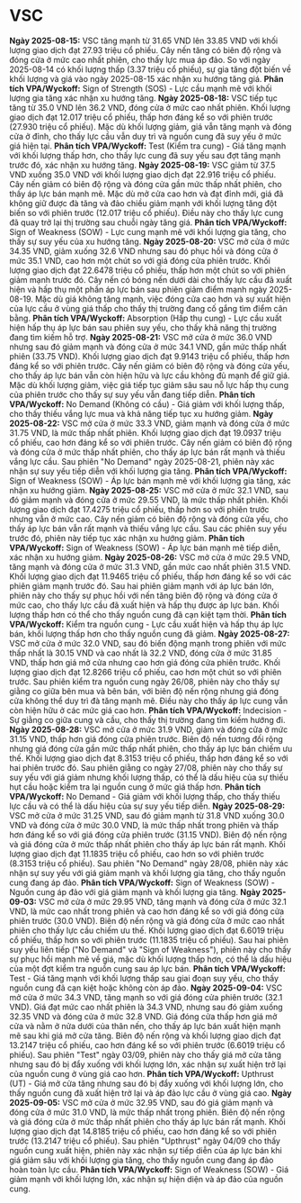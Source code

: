 # VSC

**Ngày 2025-08-15:** VSC tăng mạnh từ 31.65 VND lên 33.85 VND với khối lượng giao dịch đạt 27.93 triệu cổ phiếu. Cây nến tăng có biên độ rộng và đóng cửa ở mức cao nhất phiên, cho thấy lực mua áp đảo. So với ngày 2025-08-14 có khối lượng thấp (3.37 triệu cổ phiếu), sự gia tăng đột biến về khối lượng và giá vào ngày 2025-08-15 xác nhận xu hướng tăng giá. **Phân tích VPA/Wyckoff:** Sign of Strength (SOS) - Lực cầu mạnh mẽ với khối lượng gia tăng xác nhận xu hướng tăng.
**Ngày 2025-08-18:** VSC tiếp tục tăng từ 35.0 VND lên 36.2 VND, đóng cửa ở mức cao nhất phiên. Khối lượng giao dịch đạt 12.017 triệu cổ phiếu, thấp hơn đáng kể so với phiên trước (27.930 triệu cổ phiếu). Mặc dù khối lượng giảm, giá vẫn tăng mạnh và đóng cửa ở đỉnh, cho thấy lực cầu vẫn duy trì và nguồn cung đã suy yếu ở mức giá hiện tại. **Phân tích VPA/Wyckoff:** Test (Kiểm tra cung) - Giá tăng mạnh với khối lượng thấp hơn, cho thấy lực cung đã suy yếu sau đợt tăng mạnh trước đó, xác nhận xu hướng tăng.
**Ngày 2025-08-19:** VSC giảm từ 37.5 VND xuống 35.0 VND với khối lượng giao dịch đạt 22.916 triệu cổ phiếu. Cây nến giảm có biên độ rộng và đóng cửa gần mức thấp nhất phiên, cho thấy áp lực bán mạnh mẽ. Mặc dù mở cửa cao hơn và đạt đỉnh mới, giá đã không giữ được đà tăng và đảo chiều giảm mạnh với khối lượng tăng đột biến so với phiên trước (12.017 triệu cổ phiếu). Điều này cho thấy lực cung đã quay trở lại thị trường sau chuỗi ngày tăng giá. **Phân tích VPA/Wyckoff:** Sign of Weakness (SOW) - Lực cung mạnh mẽ với khối lượng gia tăng, cho thấy sự suy yếu của xu hướng tăng.
**Ngày 2025-08-20:** VSC mở cửa ở mức 34.35 VND, giảm xuống 32.6 VND nhưng sau đó phục hồi và đóng cửa ở mức 35.1 VND, cao hơn một chút so với giá đóng cửa phiên trước. Khối lượng giao dịch đạt 22.6478 triệu cổ phiếu, thấp hơn một chút so với phiên giảm mạnh trước đó. Cây nến có bóng nến dưới dài cho thấy lực cầu đã xuất hiện và hấp thụ một phần áp lực bán sau phiên giảm điểm mạnh ngày 2025-08-19. Mặc dù giá không tăng mạnh, việc đóng cửa cao hơn và sự xuất hiện của lực cầu ở vùng giá thấp cho thấy thị trường đang cố gắng tìm điểm cân bằng. **Phân tích VPA/Wyckoff:** Absorption (Hấp thụ cung) - Lực cầu xuất hiện hấp thụ áp lực bán sau phiên suy yếu, cho thấy khả năng thị trường đang tìm kiếm hỗ trợ.
**Ngày 2025-08-21:** VSC mở cửa ở mức 36.0 VND nhưng sau đó giảm mạnh và đóng cửa ở mức 34.1 VND, gần mức thấp nhất phiên (33.75 VND). Khối lượng giao dịch đạt 9.9143 triệu cổ phiếu, thấp hơn đáng kể so với phiên trước. Cây nến giảm có biên độ rộng và đóng cửa yếu, cho thấy áp lực bán vẫn còn hiện hữu và lực cầu không đủ mạnh để giữ giá. Mặc dù khối lượng giảm, việc giá tiếp tục giảm sâu sau nỗ lực hấp thụ cung của phiên trước cho thấy sự suy yếu vẫn đang tiếp diễn. **Phân tích VPA/Wyckoff:** No Demand (Không có cầu) - Giá giảm với khối lượng thấp, cho thấy thiếu vắng lực mua và khả năng tiếp tục xu hướng giảm.
**Ngày 2025-08-22:** VSC mở cửa ở mức 33.3 VND, giảm mạnh và đóng cửa ở mức 31.75 VND, là mức thấp nhất phiên. Khối lượng giao dịch đạt 19.0937 triệu cổ phiếu, cao hơn đáng kể so với phiên trước. Cây nến giảm có biên độ rộng và đóng cửa ở mức thấp nhất phiên, cho thấy áp lực bán rất mạnh và thiếu vắng lực cầu. Sau phiên "No Demand" ngày 2025-08-21, phiên này xác nhận sự suy yếu tiếp diễn với khối lượng gia tăng. **Phân tích VPA/Wyckoff:** Sign of Weakness (SOW) - Áp lực bán mạnh mẽ với khối lượng gia tăng, xác nhận xu hướng giảm.
**Ngày 2025-08-25:** VSC mở cửa ở mức 32.1 VND, sau đó giảm mạnh và đóng cửa ở mức 29.55 VND, là mức thấp nhất phiên. Khối lượng giao dịch đạt 17.4275 triệu cổ phiếu, thấp hơn so với phiên trước nhưng vẫn ở mức cao. Cây nến giảm có biên độ rộng và đóng cửa yếu, cho thấy áp lực bán vẫn rất mạnh và thiếu vắng lực cầu. Sau các phiên suy yếu trước đó, phiên này tiếp tục xác nhận xu hướng giảm. **Phân tích VPA/Wyckoff:** Sign of Weakness (SOW) - Áp lực bán mạnh mẽ tiếp diễn, xác nhận xu hướng giảm.
**Ngày 2025-08-26:** VSC mở cửa ở mức 29.5 VND, tăng mạnh và đóng cửa ở mức 31.3 VND, gần mức cao nhất phiên 31.5 VND. Khối lượng giao dịch đạt 11.9465 triệu cổ phiếu, thấp hơn đáng kể so với các phiên giảm mạnh trước đó. Sau hai phiên giảm mạnh với áp lực bán lớn, phiên này cho thấy sự phục hồi với nến tăng biên độ rộng và đóng cửa ở mức cao, cho thấy lực cầu đã xuất hiện và hấp thụ được áp lực bán. Khối lượng thấp hơn có thể cho thấy nguồn cung đã cạn kiệt tạm thời. **Phân tích VPA/Wyckoff:** Kiểm tra nguồn cung - Lực cầu xuất hiện và hấp thụ áp lực bán, khối lượng thấp hơn cho thấy nguồn cung đã giảm.
**Ngày 2025-08-27:** VSC mở cửa ở mức 32.0 VND, sau đó biến động mạnh trong phiên với mức thấp nhất là 30.15 VND và cao nhất là 32.2 VND, đóng cửa ở mức 31.85 VND, thấp hơn giá mở cửa nhưng cao hơn giá đóng cửa phiên trước. Khối lượng giao dịch đạt 12.8266 triệu cổ phiếu, cao hơn một chút so với phiên trước. Sau phiên kiểm tra nguồn cung ngày 26/08, phiên này cho thấy sự giằng co giữa bên mua và bên bán, với biên độ nến rộng nhưng giá đóng cửa không thể duy trì đà tăng mạnh mẽ. Điều này cho thấy áp lực cung vẫn còn hiện hữu ở các mức giá cao hơn. **Phân tích VPA/Wyckoff:** Indecision - Sự giằng co giữa cung và cầu, cho thấy thị trường đang tìm kiếm hướng đi.
**Ngày 2025-08-28:** VSC mở cửa ở mức 31.9 VND, giảm và đóng cửa ở mức 31.15 VND, thấp hơn giá đóng cửa phiên trước. Biên độ nến tương đối rộng nhưng giá đóng cửa gần mức thấp nhất phiên, cho thấy áp lực bán chiếm ưu thế. Khối lượng giao dịch đạt 8.3153 triệu cổ phiếu, thấp hơn đáng kể so với hai phiên trước đó. Sau phiên giằng co ngày 27/08, phiên này cho thấy sự suy yếu với giá giảm nhưng khối lượng thấp, có thể là dấu hiệu của sự thiếu hụt cầu hoặc kiểm tra lại nguồn cung ở mức giá thấp hơn. **Phân tích VPA/Wyckoff:** No Demand - Giá giảm với khối lượng thấp, cho thấy thiếu lực cầu và có thể là dấu hiệu của sự suy yếu tiếp diễn.
**Ngày 2025-08-29:** VSC mở cửa ở mức 31.25 VND, sau đó giảm mạnh từ 31.8 VND xuống 30.0 VND và đóng cửa ở mức 30.0 VND, là mức thấp nhất trong phiên và thấp hơn đáng kể so với giá đóng cửa phiên trước (31.15 VND). Biên độ nến rộng và giá đóng cửa ở mức thấp nhất phiên cho thấy áp lực bán rất mạnh. Khối lượng giao dịch đạt 11.1835 triệu cổ phiếu, cao hơn so với phiên trước (8.3153 triệu cổ phiếu). Sau phiên "No Demand" ngày 28/08, phiên này xác nhận sự suy yếu với giá giảm mạnh và khối lượng gia tăng, cho thấy nguồn cung đang áp đảo. **Phân tích VPA/Wyckoff:** Sign of Weakness (SOW) - Nguồn cung áp đảo với giá giảm mạnh và khối lượng gia tăng.
**Ngày 2025-09-03:** VSC mở cửa ở mức 29.95 VND, tăng mạnh và đóng cửa ở mức 32.1 VND, là mức cao nhất trong phiên và cao hơn đáng kể so với giá đóng cửa phiên trước (30.0 VND). Biên độ nến rộng và giá đóng cửa ở mức cao nhất phiên cho thấy lực cầu chiếm ưu thế. Khối lượng giao dịch đạt 6.6019 triệu cổ phiếu, thấp hơn so với phiên trước (11.1835 triệu cổ phiếu). Sau hai phiên suy yếu liên tiếp ("No Demand" và "Sign of Weakness"), phiên này cho thấy sự phục hồi mạnh mẽ về giá, mặc dù khối lượng thấp hơn, có thể là dấu hiệu của một đợt kiểm tra nguồn cung sau áp lực bán. **Phân tích VPA/Wyckoff:** Test - Giá tăng mạnh với khối lượng thấp sau giai đoạn suy yếu, cho thấy nguồn cung đã cạn kiệt hoặc không còn áp đảo.
**Ngày 2025-09-04:** VSC mở cửa ở mức 34.3 VND, tăng mạnh so với giá đóng cửa phiên trước (32.1 VND). Giá đạt mức cao nhất phiên là 34.3 VND, nhưng sau đó giảm xuống 32.35 VND và đóng cửa ở mức 32.8 VND. Giá đóng cửa thấp hơn giá mở cửa và nằm ở nửa dưới của thân nến, cho thấy áp lực bán xuất hiện mạnh mẽ sau khi giá mở cửa tăng. Biên độ nến rộng và khối lượng giao dịch đạt 13.2147 triệu cổ phiếu, cao hơn đáng kể so với phiên trước (6.6019 triệu cổ phiếu). Sau phiên "Test" ngày 03/09, phiên này cho thấy giá mở cửa tăng nhưng sau đó bị đẩy xuống với khối lượng lớn, xác nhận sự xuất hiện trở lại của nguồn cung ở vùng giá cao hơn. **Phân tích VPA/Wyckoff:** Upthrust (UT) - Giá mở cửa tăng nhưng sau đó bị đẩy xuống với khối lượng lớn, cho thấy nguồn cung đã xuất hiện trở lại và áp đảo lực cầu ở vùng giá cao.
**Ngày 2025-09-05:** VSC mở cửa ở mức 32.95 VND, sau đó giá giảm mạnh và đóng cửa ở mức 31.0 VND, là mức thấp nhất trong phiên. Biên độ nến rộng và giá đóng cửa ở mức thấp nhất phiên cho thấy áp lực bán rất mạnh. Khối lượng giao dịch đạt 14.8185 triệu cổ phiếu, cao hơn đáng kể so với phiên trước (13.2147 triệu cổ phiếu). Sau phiên "Upthrust" ngày 04/09 cho thấy nguồn cung xuất hiện, phiên này xác nhận sự tiếp diễn của áp lực bán khi giá giảm sâu với khối lượng gia tăng, cho thấy nguồn cung đang áp đảo hoàn toàn lực cầu. **Phân tích VPA/Wyckoff:** Sign of Weakness (SOW) - Giá giảm mạnh với khối lượng lớn, xác nhận sự hiện diện và áp đảo của nguồn cung.
